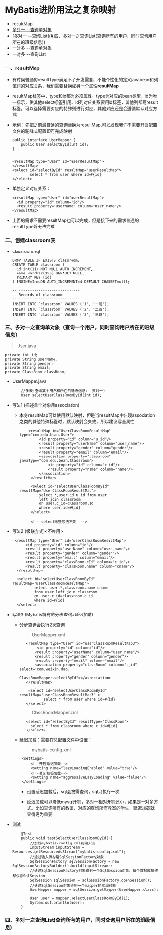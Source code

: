 # MyBatis进阶用法之复杂映射

* resultMap
* [多对一 --查询单对象]()
* [多对一 --查询List](# 四、多对一之查询List(查询所有的用户，同时查询用户所在的班级信息))
* 一对多 --查询单对象
* 一对多 --查询List

### 一、resultMap

* 有时候普通的resultType满足不了开发需要，不能个性化的定义javabean和列值间的对应关系，我们需要替换成另一个属性**resultMap**

* resultMap标签中，type和id都为必须属性。type为对应的bean类型，id为唯一标示，供其他select标签引用。id列对应关系要用id标签，其他列都用result标签，可以选择需要对应的特殊列进行对应，其他对应还是会遵循默认对应方式

* 示例：先把之前最普通的查询替换为resultMap,可以发现我们不需要开启配置文件的驼峰式配置即可完成映射

      public interface UserMapper {
          public User selectById(int id);
      }
      

      <resultMap type="User" id="userResultMap">
      </resultMap>
      <select id="selectById" resultMap="userResultMap">
              select * from user where id=#{id}
      </select>

* 单独定义对应关系：

      <resultMap type="User" id="userResultMap">
        <id property="id" column="id"/>
        <result property="userName" column="user_name"/>
      </resultMap>

* 上面的需求不需要resultMap也可以完成，但是接下来的需求普通的resultType将无法完成

### 二、创建classroom表

* classroom.sql

      DROP TABLE IF EXISTS classroom;
      CREATE TABLE classroom (
        id int(11) NOT NULL AUTO_INCREMENT,
        name varchar(255) DEFAULT NULL,
        PRIMARY KEY (id)
      ) ENGINE=InnoDB AUTO_INCREMENT=4 DEFAULT CHARSET=utf8;

      -- ----------------------------
      -- Records of classroom
      -- ----------------------------
      INSERT INTO `classroom` VALUES ('1', '一班');
      INSERT INTO `classroom` VALUES ('2', '二班');
      INSERT INTO `classroom` VALUES ('3', '三班');

### 三、多对一之查询单对象（查询一个用户，同时查询用户所在的班级信息）

> User.java

    private int id;
    private String userName;
    private String gender;
    private String email;
    private ClassRoom classRoom;

* UserMapper.java

          //多表:查询某个用户和所在的班级信息: (多对一)
          User selectUserClassRoomById(int id);

* 写法1 (描述单个对象用association)

     * 本身resultMap可以使用默认映射，但是当resultMap中出现association之类的其他特殊标签时，默认映射会失效，所以建议写全属性

               <resultMap id="UserClassRoomResultMap" type="com.edu.bean.User">
                    <id property="id" column="u_id"/>
                    <result property="userName" column="user_name"/>
                    <result property="gender" column="gender"/>
                    <result property="email" column="email"/>
                    <association property="classroom" javaType="com.edu.bean.Classroom">
                        <id property="id" column="c_id"/>
                        <result property="name" column="name"/>
                    </association>
                </resultMap>

                <select id="selectUserClassRoomById" resultMap="UserClassRoomResultMap">
                    select *,user.id u_id from user
                    left join classroom
                    on user.c_id=classroom.id
                    where user.id=#{id}
                </select>

                <!-- select标签写法不变  -->

* 写法2 (级联方式)<不咋用>

       <resultMap type="User" id="userClassRoomResultMap">
            <id property="id" column="id"/>
            <result property="userName" column="user_name"/>
            <result property="gender" column="gender"/>
            <result property="email" column="email"/>
            <result property="classRoom.cId" column="c_id"/>
            <result property="classRoom.name" column="cname"/>
        </resultMap>

        <select id="selectUserClassRoomById" resultMap="userClassRoomResultMap">
                select user.*,classroom.name cname
                from user left join classroom
                on user.c_id=classroom.c_id
                where id=#{id}
        </select>

* 写法3 (Mybatis特有的分步查询+延迟加载)

     * 分步查询会执行2次查询 
     
          >UserMapper.xml

              <resultMap type="User" id="userClassRoomResultMap3">
                   <id property="id" column="id"/>
                  <result property="userName" column="user_name"/>
                  <result property="gender" column="gender"/>
                  <result property="email" column="email"/>
                  <association property="classRoom" column="c_id" select="com.weixin.dao.
                                                 ClassRoomMapper.selectById"></association>
              </resultMap>

               <select id="selectUserClassRoomById" resultMap="userClassRoomResultMap3" >
                      select * from user where id=#{id}
              </select>

          >ClassRoomMapper.xml

              <select id="selectById" resultType="ClassRoom">
                select * from classroom where c_id=#{id}
              </select>

     * 延迟加载：需要在总配置文件中设置：
     
          >mybatis-config.xml

            <settings>
                <!--开启延迟加载-->
                <setting name="lazyLoadingEnabled" value="true"/>
                <!--关闭积极加载-->
                <setting name="aggressiveLazyLoading" value="false"/>
            </settings>           
     
          * 设置延迟加载后，sql会按需查询，sql只执行一次
          
          * 延迟加载可以降低mysql开销，多对一相对开销还小，如果是一对多方式。比如查询所有的教室，对应的查询所有教室的学生，延迟加载就显得更为重要

* 测试

          @Test
          public void testSelectUserClassRoomById(){
              //加载mybatis-config.xml到输入流
              InputStream inputStream = Resources.getResourceAsStream("mybatis-config.xml");
              //通过输入流构建SqlSessionFactory对象
              SqlSessionFactory sqlSessionFactory = new SqlSessionFactoryBuilder().build(inputStream);
              //通过SqlSessionFactory对象得到一个SqlSession对象，每个数据库操作都依靠SqlSession
              SqlSession sqlSession = sqlSessionFactory.openSession();
              //通过SqlSession对象得到一个mapper的实现对象
              UserMapper mapper = sqlSession.getMapper(UserMapper.class);

              User user = mapper.selectUserClassRoomById(1);
              System.out.println(user);
          }

### 四、多对一之查询List(查询所有的用户，同时查询用户所在的班级信息)




